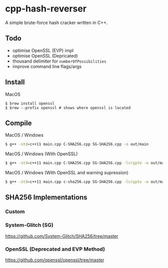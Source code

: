 # cpp-hash-reverser

A simple brute-force hash cracker written in C++.

## Todo 

- optimise OpenSSL (EVP) impl
- optimise OpenSSL (Depricated) 
- thousand delimiter for `numberOfPossibilities`
- improve command line flags/args

## Install 

MacOS
```
$ brew install openssl
$ brew --prefix openssl # shows where openssl is located
```

## Compile

MacOS / Windows 
```bash
$ g++ -std=c++11 main.cpp C-SHA256.cpp SG-SHA256.cpp -o out/main
```

MacOS / Windows (With OpenSSL)
```bash
$ g++ -std=c++11 main.cpp C-SHA256.cpp SG-SHA256.cpp -lcrypto -o out/main
```

MacOS / Windows (With OpenSSL and warning supression)
```bash
$ g++ -std=c++11 main.cpp c-sha256.cpp SG-SHA256.cpp -lcrypto -o out/main -Wno-deprecated-declarations
```

## SHA256 Implementations

### Custom

### System-Glitch (SG)

https://github.com/System-Glitch/SHA256/tree/master

### OpenSSL (Deprecated and EVP Method)

https://github.com/openssl/openssl/tree/master
